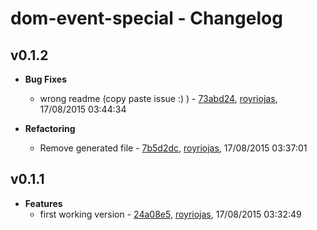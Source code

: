
# dom-event-special - Changelog
## v0.1.2
- **Bug Fixes**
  - wrong readme (copy paste issue :) ) - [73abd24]( https://github.com/royriojas/dom-event-special/commit/73abd24 ), [royriojas](https://github.com/royriojas), 17/08/2015 03:44:34

    
- **Refactoring**
  - Remove generated file - [7b5d2dc]( https://github.com/royriojas/dom-event-special/commit/7b5d2dc ), [royriojas](https://github.com/royriojas), 17/08/2015 03:37:01

    
## v0.1.1
- **Features**
  - first working version - [24a08e5]( https://github.com/royriojas/dom-event-special/commit/24a08e5 ), [royriojas](https://github.com/royriojas), 17/08/2015 03:32:49

    
